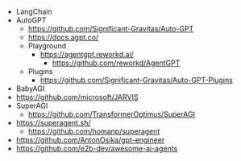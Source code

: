 - LangChain
- AutoGPT
  - https://github.com/Significant-Gravitas/Auto-GPT
  - https://docs.agpt.co/
  - Playground
    - https://agentgpt.reworkd.ai/
      - https://github.com/reworkd/AgentGPT
  - Plugins
    - https://github.com/Significant-Gravitas/Auto-GPT-Plugins
- BabyAGI
- https://github.com/microsoft/JARVIS
- SuperAGI
  - https://github.com/TransformerOptimus/SuperAGI
- https://superagent.sh/
  - https://github.com/homanp/superagent
- https://github.com/AntonOsika/gpt-engineer
- https://github.com/e2b-dev/awesome-ai-agents

